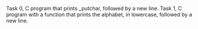 Task 0, C program  that prints _putchar, followed by a new line.
Task 1, C program with a function that prints the alphabet, in lowercase, followed by a new line.
